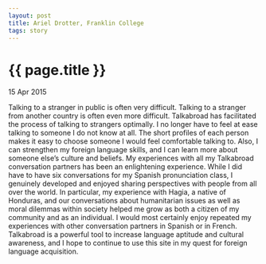 ```yaml
---
layout: post
title: Ariel Drotter, Franklin College
tags: story
---
```


# {{ page.title }}

15 Apr 2015

Talking to a stranger in public is often very difficult. Talking to a stranger from another country is often even more difficult. Talkabroad has facilitated the process of talking to strangers optimally. I no longer have to feel at ease talking to someone I do not know at all. The short profiles of each person makes it easy to choose someone I would feel comfortable talking to. Also, I can strengthen my foreign language skills, and I can learn more about someone else’s culture and beliefs. My experiences with all my Talkabroad conversation partners has been an enlightening experience. While I did have to have six conversations for my Spanish pronunciation class, I genuinely developed and enjoyed sharing perspectives with people from all over the world. In particular, my experience with Hagia, a native of Honduras, and our conversations about humanitarian issues as well as moral dilemmas within society helped me grow as both a citizen of my community and as an individual. I would most certainly enjoy repeated my experiences with other conversation partners in Spanish or in French. Talkabroad is a powerful tool to increase language aptitude and cultural awareness, and I hope to continue to use this site in my quest for foreign language acquisition.  
